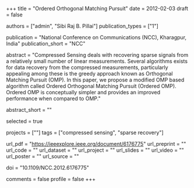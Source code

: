 +++
title = "Ordered Orthogonal Matching Pursuit"
date = 2012-02-03
draft = false

authors = ["admin", "Sibi Raj B. Pillai"]
publication_types = ["1"]

publication = "National Conference on Communications (NCC), Kharagpur, India"
publication_short = "NCC"

abstract = "Compressed Sensing deals with recovering sparse signals from a relatively small number of linear measurements. Several algorithms exists for data recovery from the compressed measurements, particularly appealing among these is the greedy approach known as Orthogonal Matching Pursuit (OMP). In this paper, we propose a modified OMP based algorithm called Ordered Orthogonal Matching Pursuit (Ordered OMP). Ordered OMP is conceptually simpler and provides an improved performance when compared to OMP."

abstract_short = ""

selected = true

projects = [""]
tags = ["compressed sensing", "sparse recovery"]

url_pdf = "https://ieeexplore.ieee.org/document/6176775"
url_preprint = ""
url_code = ""
url_dataset = ""
url_project = ""
url_slides = ""
url_video = ""
url_poster = ""
url_source = ""

doi = "10.1109/NCC.2012.6176775"

comments = false
profile = false
+++
